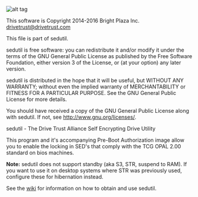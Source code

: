 ![alt tag](https://avatars0.githubusercontent.com/u/13870012?v=3&s=200)

This software is Copyright 2014-2016 Bright Plaza Inc. <drivetrust@drivetrust.com>

This file is part of sedutil.

sedutil is free software: you can redistribute it and/or modify
it under the terms of the GNU General Public License as published by
the Free Software Foundation, either version 3 of the License, or
(at your option) any later version.

sedutil is distributed in the hope that it will be useful,
but WITHOUT ANY WARRANTY; without even the implied warranty of
MERCHANTABILITY or FITNESS FOR A PARTICULAR PURPOSE.  See the
GNU General Public License for more details.

You should have received a copy of the GNU General Public License
along with sedutil.  If not, see <http://www.gnu.org/licenses/>.


sedutil - The Drive Trust Alliance Self Encrypting Drive Utility

This program and it's accompanying Pre-Boot Authorization image allow
you to enable the locking in SED's that comply with the TCG OPAL 2.00
standard on bios machines.

**Note:** sedutil does not support standby (aka S3, STR, suspend to RAM). If you want to use it on desktop systems where STR was previously used, configure these for hibernation instead.   

See the [wiki](https://github.com/sedutil/sedutil/wiki) for information on how to obtain and use sedutil.